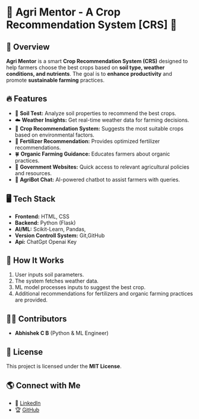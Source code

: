 # 🌾 Agri Mentor - A Crop Recommendation System [CRS] 🌾  

## 📌 Overview  
**Agri Mentor** is a smart **Crop Recommendation System (CRS)** designed to help farmers choose the best crops based on **soil type, weather conditions, and nutrients**. The goal is to **enhance productivity** and promote **sustainable farming** practices.  

## 🔥 Features  
- 🌱 **Soil Test:** Analyze soil properties to recommend the best crops.  
- ☁️ **Weather Insights:** Get real-time weather data for farming decisions.  
- 🌾 **Crop Recommendation System:** Suggests the most suitable crops based on environmental factors.  
- 🌿 **Fertilizer Recommendation:** Provides optimized fertilizer recommendations.  
- 🍀 **Organic Farming Guidance:** Educates farmers about organic practices.  
- 🏡 **Government Websites:** Quick access to relevant agricultural policies and resources.  
- 🤖 **AgriBot Chat:** AI-powered chatbot to assist farmers with queries.  
  
## 🖥️ Tech Stack  
- **Frontend:** HTML, CSS  
- **Backend:** Python (Flask)   
- **AI/ML:** Scikit-Learn, Pandas, 
- **Version Controll System:** Git,GitHub
- **Api:** ChatGpt Openai Key
   
## 📌 How It Works  
1. User inputs soil parameters.  
2. The system fetches weather data.  
3. ML model processes inputs to suggest the best crop.  
4. Additional recommendations for fertilizers and organic farming practices are provided.  

## 👨‍💻 Contributors  
- **Abhishek C B** (Python & ML Engineer)  
 
## 💜 License  
This project is licensed under the **MIT License**.  

## 🌎 Connect with Me  
- 🎽 [LinkedIn](https://www.linkedin.com/in/abhishek-c-b-206587242/)  
- 🏆 [GitHub](https://github.com/AshekCB)  

